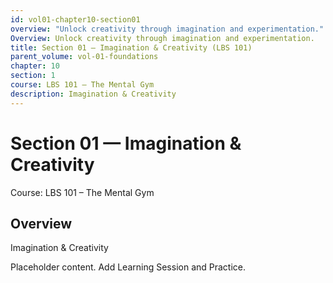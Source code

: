 ```yaml
---
id: vol01-chapter10-section01
overview: "Unlock creativity through imagination and experimentation."
Overview: Unlock creativity through imagination and experimentation.
title: Section 01 — Imagination & Creativity (LBS 101)
parent_volume: vol-01-foundations
chapter: 10
section: 1
course: LBS 101 – The Mental Gym
description: Imagination & Creativity
---
```



# Section 01 — Imagination & Creativity
Course: LBS 101 – The Mental Gym

## Overview
Imagination & Creativity


Placeholder content. Add Learning Session and Practice.

